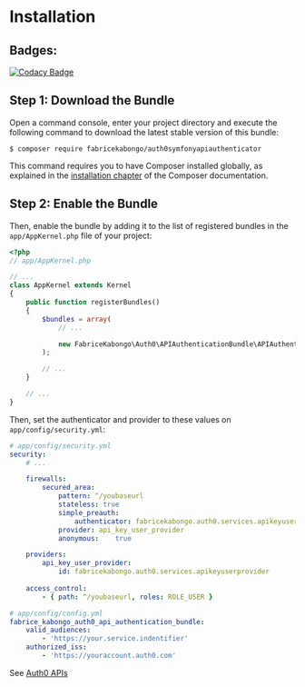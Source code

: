 Installation
============

Badges:
-------
[![Codacy Badge](https://api.codacy.com/project/badge/Grade/dfb8d9a8aa6c4e4995b7ea75a6cc2206)](https://www.codacy.com/app/fabrice-k-kabongo/apiauthenticator?utm_source=github.com&amp;utm_medium=referral&amp;utm_content=fabricekabongo/apiauthenticator&amp;utm_campaign=Badge_Grade)

Step 1: Download the Bundle
---------------------------

Open a command console, enter your project directory and execute the
following command to download the latest stable version of this bundle:

```console
$ composer require fabricekabongo/auth0symfonyapiauthenticator
```

This command requires you to have Composer installed globally, as explained
in the [installation chapter](https://getcomposer.org/doc/00-intro.md)
of the Composer documentation.

Step 2: Enable the Bundle
-------------------------

Then, enable the bundle by adding it to the list of registered bundles
in the `app/AppKernel.php` file of your project:

```php
<?php
// app/AppKernel.php

// ...
class AppKernel extends Kernel
{
    public function registerBundles()
    {
        $bundles = array(
            // ...

            new FabriceKabongo\Auth0\APIAuthenticationBundle\APIAuthenticationBundle(),
        );

        // ...
    }

    // ...
}

```

Then, set the authenticator and provider to these values on `app/config/security.yml`:

```yaml
# app/config/security.yml
security:
    # ...

    firewalls:
        secured_area:
            pattern: ^/youbaseurl
            stateless: true
            simple_preauth:
                authenticator: fabricekabongo.auth0.services.apikeyuserauthenticator
            provider: api_key_user_provider
            anonymous:    true

    providers:
        api_key_user_provider:
            id: fabricekabongo.auth0.services.apikeyuserprovider
     
    access_control:
        - { path: ^/youbaseurl, roles: ROLE_USER }
```

```yaml
# app/config/config.yml
fabrice_kabongo_auth0_api_authentication_bundle:
    valid_audiences:
        - 'https://your.service.indentifier'
    authorized_iss:
        - 'https://youraccount.auth0.com'
```

See [Auth0 APIs](https://manage.auth0.com/#/apis/)

